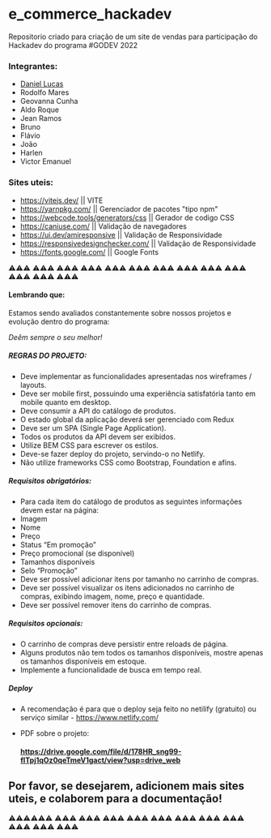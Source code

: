 # e_commerce_hackadev
Repositorio criado para criação de um site de vendas para participação do Hackadev do programa #GODEV 2022

### Integrantes:

- <a href="https://github.com/danlucss" target="_blank"> Daniel Lucas </a>
- Rodolfo Mares
- Geovanna Cunha
- Aldo Roque
- Jean Ramos
- Bruno
- Flávio
- João
- Harlen
- Victor Emanuel


### Sites uteis: 
- https://vitejs.dev/     || VITE 
- https://yarnpkg.com/    || Gerenciador de pacotes "tipo npm"
- https://webcode.tools/generators/css    || Gerador de codigo CSS 
- https://caniuse.com/    || Validação de navegadores
- https://ui.dev/amiresponsive    || Validação de Responsividade
- https://responsivedesignchecker.com/  || Validação de Responsividade
- https://fonts.google.com/     || Google Fonts


⚠️⚠️⚠️ ⚠️⚠️⚠️ ⚠️⚠️⚠️ ⚠️⚠️⚠️ ⚠️⚠️⚠️ ⚠️⚠️⚠️ ⚠️⚠️⚠️ ⚠️⚠️⚠️ ⚠️⚠️⚠️ ⚠️⚠️⚠️ ⚠️⚠️⚠️ ⚠️⚠️⚠️ ⚠️⚠️⚠️ 

#### Lembrando que:

Estamos sendo avaliados constantemente sobre nossos projetos e evolução dentro do programa:

<i>Deêm sempre o seu melhor!</i>


##### REGRAS DO PROJETO:
- Deve implementar as funcionalidades apresentadas nos wireframes / layouts.
- Deve ser mobile first, possuindo uma experiência satisfatória tanto em mobile quanto em desktop.
- Deve consumir a API do catálogo de produtos.
- O estado global da aplicação deverá ser gerenciado com Redux
- Deve ser um SPA (Single Page Application).
- Todos os produtos da API devem ser exibidos.
- Utilize BEM CSS para escrever os estilos.
- Deve-se fazer deploy do projeto, servindo-o no Netlify.
- Não utilize frameworks CSS como Bootstrap, Foundation e afins.

##### Requisitos obrigatórios:
- Para cada item do catálogo de produtos as seguintes informações devem estar na página:
- Imagem
- Nome
- Preço
- Status “Em promoção”
- Preço promocional (se disponível)
- Tamanhos disponíveis
- Selo “Promoção”
- Deve ser possível adicionar itens por tamanho no carrinho de compras.
- Deve ser possível visualizar os itens adicionados no carrinho de compras, exibindo imagem, nome, preço e quantidade.
- Deve ser possível remover itens do carrinho de compras.

##### Requisitos opcionais:
- O carrinho de compras deve persistir entre reloads de página.
- Alguns produtos não tem todos os tamanhos disponíveis, mostre apenas os tamanhos disponíveis em estoque.
- Implemente a funcionalidade de busca em tempo real.

##### Deploy
- A recomendação é para que o deploy seja feito no netilify (gratuito) ou serviço similar - https://www.netlify.com/

  
- PDF sobre o projeto:
  #### https://drive.google.com/file/d/178HR_sng99-fITpj1qOz0qeTmeV1gact/view?usp=drive_web 
  


## Por favor, se desejarem, adicionem mais sites uteis, e colaborem para a documentação!

⚠️⚠️⚠️⚠️⚠️⚠️ ⚠️⚠️⚠️ ⚠️⚠️⚠️ ⚠️⚠️⚠️ ⚠️⚠️⚠️ ⚠️⚠️⚠️ ⚠️⚠️⚠️ ⚠️⚠️⚠️ ⚠️⚠️⚠️ ⚠️⚠️⚠️ ⚠️⚠️⚠️ ⚠️⚠️⚠️ 
